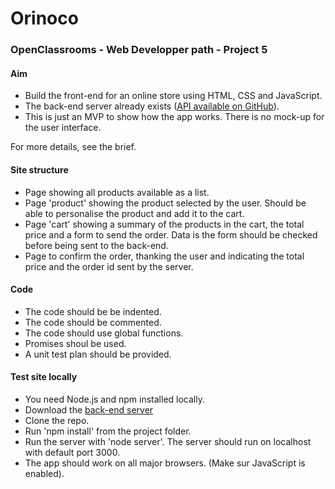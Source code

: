 # Orinoco #

### OpenClassrooms - Web Developper path - Project 5 ###


#### Aim
- Build the front-end for an online store using HTML, CSS and JavaScript. 
- The back-end server already exists ([API available on GitHub](https://github.com/OpenClassrooms-Student-Center/JWDP5)).
- This is just an MVP to show how the app works. There is no mock-up for the user interface.

For more details, see the brief.

#### Site structure ####

- Page showing all products available as a list.
- Page 'product' showing the product selected by the user. Should be able to personalise the product and add it to the cart.
- Page 'cart' showing a summary of the products in the cart, the total price and a form to send the order. Data is the form should be checked before being sent to the back-end.
- Page to confirm the order, thanking the user and indicating the total price and the order id sent by the server.



#### Code ####

- The code should be be indented.
- The code should be commented.
- The code should use global functions.
- Promises shoul be used.
- A unit test plan should be provided.



#### Test site locally ####

- You need Node.js and npm installed locally.
- Download the [back-end server](https://github.com/OpenClassrooms-Student-Center/JWDP5)
- Clone the repo.
- Run 'npm install' from the project folder.
- Run the server with 'node server'. The server should run on localhost with default port 3000.
- The app should work on all major browsers. (Make sur JavaScript is enabled).










